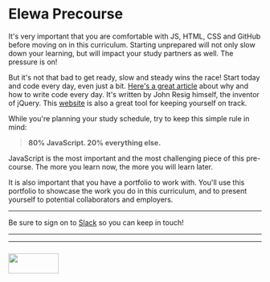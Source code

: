 # Elewa Precourse

It's very important that you are comfortable with JS, HTML, CSS and GitHub before moving on in this curriculum. Starting unprepared will not only slow down your learning, but will impact your study partners as well.  The pressure is on!

But it's not that bad to get ready, slow and steady wins the race!  Start today and code every day, even just a bit. [Here's a great article](http://ejohn.org/blog/write-code-every-day/) about why and how to write code every day.  It's written by John Resig himself, the inventor of jQuery.  This [website](https://codehalf.com) is also a great tool for keeping yourself on track.  


While you're planning your study schedule, try to keep this simple rule in mind: 
> __80% JavaScript. 20% everything else.__  

JavaScript is the most important and the most challenging piece of this pre-course.  The more you learn now, the more you will learn later.

It is also important that you have a portfolio to work with.  You'll use this portfolio to showcase the work you do in this curriculum, and to present yourself to potential collaborators and employers.  

___



Be sure to sign on to [Slack](https://join.slack.com/t/elewa-academy/shared_invite/enQtMjk4OTA3OTM1NjIwLTA2ZmQ0NDVhNjQxZWM2NjNhNmMyNmVhZGNhZmJmZTY1OWQ4Nzc0ZTkzZGE3NjdiYTYwYThlNzI3YTg2NGM5MGM) so you can keep in touch!

___
___
### <a href="http://elewa.education/blog" target="_blank"><img src="https://user-images.githubusercontent.com/18554853/34921062-506450ae-f97d-11e7-875f-6feeb26ad72d.png" width="100" height="40"/></a>


